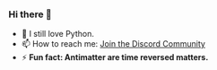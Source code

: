 ### Hi there 👋

- 💛 I still love Python.
- 📫 How to reach me: [Join the Discord Community](https://discord.gg/7CrQEyP)
- ⚡ **Fun fact: Antimatter are time reversed matters.**
